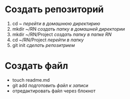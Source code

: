 # Создать репозиторий
1. cd ~ *перейти в домашнюю директирию*
2. mkdir ~/RN *создать папку в домашней директории*
3. mkdir ~/RN/Project *создать папку в папке RN*
4. cd ~/RN/Project *перейти в папку*
5. git init *сделать репозитрием*

# Создать файл
- touch readme.md
- git add *подготовить файл к записи*
- отредактировать файл через блокнот
